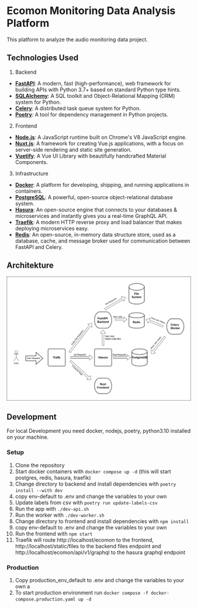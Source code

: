 # Ecomon Monitoring Data Analysis Platform

This platform to analyze the audio monitoring data project.

## Technologies Used

1. Backend

- **[FastAPI](https://fastapi.tiangolo.com/)**: A modern, fast (high-performance), web framework for building APIs with Python 3.7+ based on standard Python type hints.
- **[SQLAlchemy](https://www.sqlalchemy.org/)**: A SQL toolkit and Object-Relational Mapping (ORM) system for Python.
- **[Celery](https://docs.celeryproject.org/en/stable/)**: A distributed task queue system for Python.
- **[Poetry](https://python-poetry.org/)**: A tool for dependency management in Python projects.

2. Frontend

- **[Node.js](https://nodejs.org/)**: A JavaScript runtime built on Chrome's V8 JavaScript engine.
- **[Nuxt.js](https://nuxtjs.org/)**: A framework for creating Vue.js applications, with a focus on server-side rendering and static site generation.
- **[Vuetify](https://vuetifyjs.com/)**: A Vue UI Library with beautifully handcrafted Material Components.

3. Infrastructure

- **[Docker](https://www.docker.com/)**: A platform for developing, shipping, and running applications in containers.
- **[PostgreSQL](https://www.postgresql.org/)**: A powerful, open-source object-relational database system.
- **[Hasura](https://hasura.io/)**: An open-source engine that connects to your databases & microservices and instantly gives you a real-time GraphQL API.
- **[Traefik](https://traefik.io/)**: A modern HTTP reverse proxy and load balancer that makes deploying microservices easy.
- **[Redis](https://redis.io/)**: An open-source, in-memory data structure store, used as a database, cache, and message broker used for communication between FastAPI and Celery.

## Architekture

![Architekture](./docs/architekture.png)

## Development

For local Development you need docker, nodejs, poetry, python3.10 installed on your machine.

### Setup

1. Clone the repository
2. Start docker containers with `docker compose up -d` (this will start postgres, redis, hasura, traefik)
3. Change directory to backend and install dependencies with `poetry install --with dev`
4. copy env-default to .env and change the variables to your own
5. Update labels from csv with `poetry run update-labels-csv`
6. Run the app with `./dev-api.sh`
7. Run the worker with `./dev-worker.sh`
8. Change directory to frontend and install dependencies with `npm install`
9. copy env-default to .env and change the variables to your own
10. Run the frontend with `npm start`
11. Traefik will route http://localhost/ecomon to the frontend, http://localhost/static/files to the backend files endpoint and http://localhost/ecomon/api/v1/graphql to the hasura graphql endpoint

### Production
1. Copy production_env_default to .env and change the variables to your own a
2. To start production environment run `docker compose -f docker-compose.production.yaml up -d`

